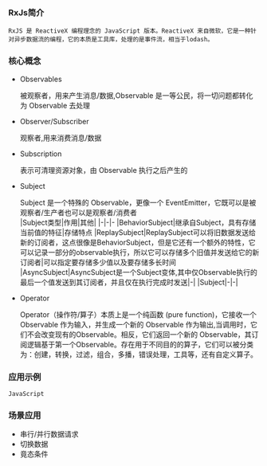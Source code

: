 ### RxJs简介
    RxJS 是 ReactiveX 编程理念的 JavaScript 版本。ReactiveX 来自微软，它是一种针对异步数据流的编程，它的本质是工具库，处理的是事件流，相当于lodash。

### 核心概念

-   Observables 
   
    被观察者，用来产生消息/数据,Observable 是一等公民，将一切问题都转化为 Observable 去处理

-   Observer/Subscriber   
    
    观察者,用来消费消息/数据

-   Subscription  
    
    表示可清理资源对象，由 Observable 执行之后产生的  

-   Subject  
    
    Subject 是一个特殊的 Observable，更像一个 EventEmitter，它既可以是被观察者/生产者也可以是观察者/消费者  
    |Subject类型|作用|其他|
    |-|-|-
    |BehaviorSubject|继承自Subject，具有存储当前值的特征|存储特点
    |ReplaySubject|ReplaySubject可以将旧数据发送给新的订阅者，这点很像是BehaviorSubject，但是它还有一个额外的特性，它可以记录一部分的observable执行，所以它可以存储多个旧值并发送给它的新订阅者|可以指定要存储多少值以及要存储多长时间
    |AsyncSubject|AsyncSubject是一个Subject变体,其中仅Observable执行的最后一个值发送到其订阅者，并且仅在执行完成时发送|-|
    |Subject|-|-|

-   Operator

    Operator（操作符/算子）本质上是一个纯函数 (pure function)，它接收一个 Observable 作为输入，并生成一个新的 Observable 作为输出,当调用时，它们不会改变现有的Observable。相反，它们返回一个新的 Observable，其订阅逻辑基于第一个Observable。存在用于不同目的的算子，它们可以被分类为：创建，转换，过滤，组合，多播，错误处理，工具等，还有自定义算子。
   

### 应用示例

    JavaScript

### 场景应用

- 串行/并行数据请求
- 切换数据
- 竟态条件